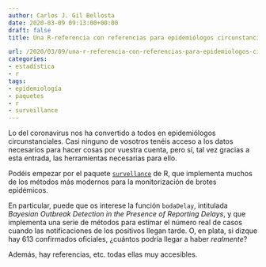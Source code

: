 ```yaml
---
author: Carlos J. Gil Bellosta
date: 2020-03-09 09:13:00+00:00
draft: false
title: Una R-referencia con referencias para epidemiólogos circunstanciales

url: /2020/03/09/una-r-referencia-con-referencias-para-epidemiologos-circunstanciales/
categories:
- estadística
- r
tags:
- epidemiología
- paquetes
- r
- surveillance
---
```


Lo del coronavirus nos ha convertido a todos en epidemiólogos circunstanciales. Casi ninguno de vosotros tenéis acceso a los datos necesarios para hacer cosas por vuestra cuenta, pero sí, tal vez gracias a esta entrada, las herramientas necesarias para ello.

Podéis empezar por el paquete [`survellance`](https://CRAN.R-project.org/package=surveillance) de R, que implementa muchos de los métodos más modernos para la monitorización de brotes epidémicos.

En particular, puede que os interese la función `bodaDelay`, intitulada _Bayesian Outbreak Detection in the Presence of Reporting Delays_, y que implementa una serie de métodos para estimar el número real de casos cuando las notificaciones de los positivos llegan tarde. O, en plata, si dizque hay 613 confirmados oficiales, ¿cuántos podría llegar a haber _realmente_?

Además, hay referencias, etc. todas ellas muy accesibles.